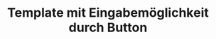 ---
layout: article
title: Template mit Eingabemöglichkeit durch Button
description: 
  - Dieses Template bietet die Möglichkeit die Werte durch einen Klick auf die Buttons zu verändern. Schauen Sie sich die Scripte an um zu verstehen wie es funktioniert.
lang: de
weight: 500
isDraft: false
ref: Input_Board
category:
image: Input_Board_EN.png
download: Input_Board_EN.pbmx
overview_description:
overview_benefits:
overview_data_sources:
---